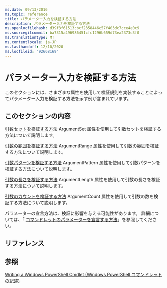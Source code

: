 ```yaml
---
ms.date: 09/13/2016
ms.topic: reference
title: パラメーター入力を検証する方法
description: パラメーター入力を検証する方法
ms.openlocfilehash: d39f3f61513cbcf2358446c57f403dc7cce4e0c9
ms.sourcegitcommit: ba7315a496986451cfc1296b659d73ea2373d3f0
ms.translationtype: MT
ms.contentlocale: ja-JP
ms.lasthandoff: 12/10/2020
ms.locfileid: "92668169"
---
```

# <a name="how-to-validate-parameter-input"></a>パラメーター入力を検証する方法

このセクションには、さまざまな属性を使用して検証規則を実装することによってパラメーター入力を検証する方法を示す例が含まれています。

## <a name="in-this-section"></a>このセクションの内容

[引数セットを検証する方法](./how-to-validate-an-argument-set.md) ArgumentSet 属性を使用して引数セットを検証する方法について説明します。

[引数の範囲を検証する方法](./how-to-validate-an-argument-range.md) ArgumentRange 属性を使用して引数の範囲を検証する方法について説明します。

[引数パターンを検証する方法](./how-to-validate-an-argument-pattern.md) ArgumentPattern 属性を使用して引数パターンを検証する方法について説明します。

[引数の長さを検証する方法](./how-to-validate-the-argument-length.md) ArgumentLength 属性を使用して引数の長さを検証する方法について説明します。

[引数のカウントを検証する方法](./how-to-validate-an-argument-count.md) ArgumentCount 属性を使用して引数の数を検証する方法について説明します。

パラメーターの宣言方法は、検証に影響を与える可能性があります。 詳細については、「 [コマンドレットのパラメーターを宣言する方法](./how-to-declare-cmdlet-parameters.md)」を参照してください。

## <a name="reference"></a>リファレンス

## <a name="see-also"></a>参照

[Writing a Windows PowerShell Cmdlet (Windows PowerShell コマンドレットの記述)](./writing-a-windows-powershell-cmdlet.md)
